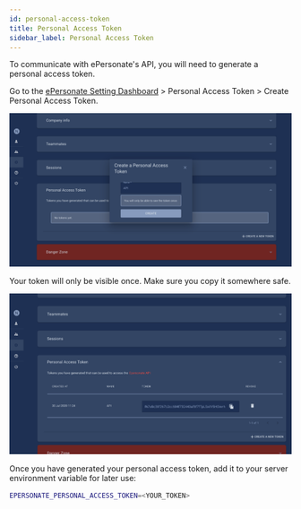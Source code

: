 ```yaml
---
id: personal-access-token
title: Personal Access Token
sidebar_label: Personal Access Token
---
```


To communicate with ePersonate's API, you will need to generate a personal access token. 

Go to the [ePersonate Setting Dashboard](https://epersonate.com/app/settings) > Personal Access Token > Create Personal Access Token.

![pat](/images/pat_1.png)

Your token will only be visible once. Make sure you copy it somewhere safe.


![pat](/images/pat_2.png)

Once you have generated your personal access token, add it to your server environment variable for later use:

```bash
EPERSONATE_PERSONAL_ACCESS_TOKEN=<YOUR_TOKEN>
```